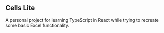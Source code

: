 ## Cells Lite

A personal project for learning TypeScript in React while trying to recreate some basic Excel functionality.